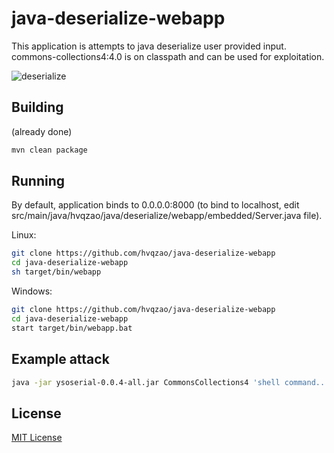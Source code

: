 # java-deserialize-webapp

This application is attempts to java deserialize user provided input. commons-collections4:4.0 is on classpath and can be used for exploitation.

![deserialize](https://cloud.githubusercontent.com/assets/4956006/15084178/28306b00-13d2-11e6-97a5-e8c08f25150b.png)

## Building

(already done)

```sh
mvn clean package
```

## Running

By default, application binds to 0.0.0.0:8000 (to bind to localhost, edit src/main/java/hvqzao/java/deserialize/webapp/embedded/Server.java file).

Linux:

```sh
git clone https://github.com/hvqzao/java-deserialize-webapp
cd java-deserialize-webapp
sh target/bin/webapp
```

Windows:

```sh
git clone https://github.com/hvqzao/java-deserialize-webapp
cd java-deserialize-webapp
start target/bin/webapp.bat
```

## Example attack

```sh
java -jar ysoserial-0.0.4-all.jar CommonsCollections4 'shell command...' | base64 | tr -d "\n"
```

## License

[MIT License](LICENSE)

